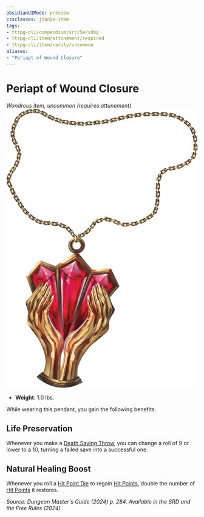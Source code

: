 ```yaml
---
obsidianUIMode: preview
cssclasses: json5e-item
tags:
- ttrpg-cli/compendium/src/5e/xdmg
- ttrpg-cli/item/attunement/required
- ttrpg-cli/item/rarity/uncommon
aliases: 
- "Periapt of Wound Closure"
---
```

# Periapt of Wound Closure
*Wondrous item, uncommon (requires attunement)*  
![](Інструменти%20ДМ/CLI/items/img/periapt-of-wound-closure.webp#right)

- **Weight**: 1.0 lbs.

While wearing this pendant, you gain the following benefits.

## Life Preservation

Whenever you make a [Death Saving Throw](Інструменти%20ДМ/CLI/rules/variant-rules/death-saving-throw-xphb.md), you can change a roll of 9 or lower to a 10, turning a failed save into a successful one.

## Natural Healing Boost

Whenever you roll a [Hit Point Die](Інструменти%20ДМ/CLI/rules/variant-rules/hit-point-dice-xphb.md) to regain [Hit Points](Інструменти%20ДМ/CLI/rules/variant-rules/hit-points-xphb.md), double the number of [Hit Points](Інструменти%20ДМ/CLI/rules/variant-rules/hit-points-xphb.md) it restores.

*Source: Dungeon Master's Guide (2024) p. 284. Available in the <span title='Systems Reference Document (5.2)'>SRD</span> and the Free Rules (2024)*